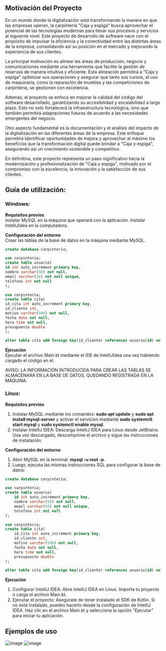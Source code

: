 ## Motivación del Proyecto
En un mundo donde la digitalización está transformando la manera en que las empresas operan, la carpintería "Caja y espiga" busca aprovechar el potencial de las tecnologías modernas para llevar sus procesos y servicios al siguiente nivel. Este proyecto de desarrollo de software nace con el propósito de impulsar la eficiencia y la conectividad entre las distintas áreas de la empresa, consolidando así su posición en el mercado y mejorando la experiencia de sus clientes.  

La principal motivación es alinear las áreas de producción, negocio y comunicaciones mediante una herramienta que facilite la gestión de reservas de manera intuitiva y eficiente. Esta alineación permitirá a "Caja y espiga" optimizar sus operaciones y asegurar que tanto sus cursos, el uso de maquinaria, como la reparación de muebles y las competiciones de carpintería, se gestionen con excelencia.  

Además, el proyecto se enfoca en mejorar la calidad del código del software desarrollado, garantizando su accesibilidad y escalabilidad a largo plazo. Esto no solo fortalecerá la infraestructura tecnológica, sino que también permitirá adaptaciones futuras de acuerdo a las necesidades emergentes del negocio.  

Otro aspecto fundamental es la documentación y el análisis del impacto de la digitalización en las diferentes áreas de la empresa. Este enfoque permitirá identificar oportunidades de mejora y aprovechar al máximo los beneficios que la transformación digital puede brindar a "Caja y espiga", asegurando así un crecimiento sostenible y competitivo.  

En definitiva, este proyecto representa un paso significativo hacia la modernización y profesionalización de "Caja y espiga", motivado por el compromiso con la excelencia, la innovación y la satisfacción de sus clientes.  


## Guía de utilización:
### Windows:
**Requisitos previos**  
Instalar MySQL en la máquina que operará con la aplicación.
Instalar IntelliJIdea en la computadora.

**Configuración del entorno**  
Crear las tablas de la base de datos en la máquina mediante MySQL.
```sql
create database carpinteria;

use carpinteria;
create table usuario(
id int auto_increment primary key,
nombre varchar(50) not null,
email varchar(50) not null unique,
telefono int not null
);

use carpinteria;
create table cita(
id_cita int auto_increment primary key,
id_cliente int,
motivo varchar(500) not null,
fecha date not null,
hora time not null,
presupuesto double
);

alter table cita add foreign key(id_cliente) references usuario(id) on delete cascade;
```

**Ejecución**  
Ejecutar el archivo Main.kt mediante el IDE de IntelliJIdea una vez habiendo cargado el código en él.

AVISO: LA INFORMACIÓN INTRODUCIDA PARA CREAR LAS TABLAS SE ALMACENARÁ EN LA BASE DE DATOS, QUEDANDO REGISTRADA EN LA MÁQUINA.  

### Linux:  
**Requisitos previos**  
1. Instalar MySQL mediante los comandos: **sudo apt update** y **sudo apt install mysql-server** y activar el servicion mediante **sudo systemctl start mysql** y **sudo systemctl enable mysql**.  
2. Instalar IntelliJ IDEA: Descarga IntelliJ IDEA para Linux desde JetBrains. Una vez descargado, descomprime el archivo y sigue las instrucciones de instalación.  

**Configuración del entorno**  
1. Abrir MySQL en la terminal: **mysql -u root -p**.  
2. Luego, ejecuta las mismas instrucciones SQL para configurar la base de datos:  
```sql
create database carpinteria;

use carpinteria;
create table usuario(
    id int auto_increment primary key,
    nombre varchar(50) not null,
    email varchar(50) not null unique,
    telefono int not null
);

use carpinteria;
create table cita(
    id_cita int auto_increment primary key,
    id_cliente int,
    motivo varchar(500) not null,
    fecha date not null,
    hora time not null,
    presupuesto double
);

alter table cita add foreign key(id_cliente) references usuario(id) on delete cascade;
```  

**Ejecución**  
1. Configurar IntelliJ IDEA: Abre IntelliJ IDEA en Linux. Importa tu proyecto o carga el archivo Main.kt.  
2. Ejecutar el proyecto: Asegúrate de tener instalado el SDK de Kotlin. Si no está instalado, puedes hacerlo desde la configuración de IntelliJ IDEA. Haz clic en el archivo Main.kt y selecciona la opción "Ejecutar" para iniciar tu aplicación.


## Ejemplos de uso
![image](https://github.com/user-attachments/assets/c1471fcf-da41-447b-b6b1-cb09fc3bc1fb)
![image](https://github.com/user-attachments/assets/ce580a08-f063-4b27-b5d4-313d302d3118)



